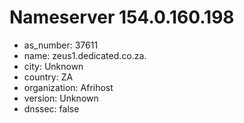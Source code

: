 # Nameserver 154.0.160.198

* as_number: 37611
* name: zeus1.dedicated.co.za.
* city: Unknown
* country: ZA
* organization: Afrihost
* version: Unknown
* dnssec: false
